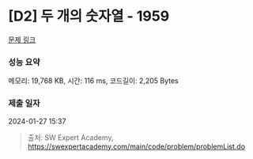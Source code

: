 # [D2] 두 개의 숫자열 - 1959 

[문제 링크](https://swexpertacademy.com/main/code/problem/problemDetail.do?contestProbId=AV5PpoFaAS4DFAUq) 

### 성능 요약

메모리: 19,768 KB, 시간: 116 ms, 코드길이: 2,205 Bytes

### 제출 일자

2024-01-27 15:37



> 출처: SW Expert Academy, https://swexpertacademy.com/main/code/problem/problemList.do